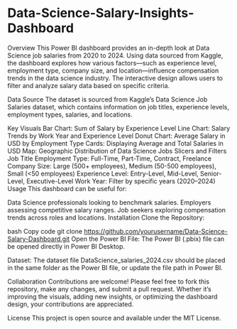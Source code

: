 # Data-Science-Salary-Insights-Dashboard

Overview
This Power BI dashboard provides an in-depth look at Data Science job salaries from 2020 to 2024. Using data sourced from Kaggle, the dashboard explores how various factors—such as experience level, employment type, company size, and location—influence compensation trends in the data science industry. The interactive design allows users to filter and analyze salary data based on specific criteria.

Data Source
The dataset is sourced from Kaggle’s Data Science Job Salaries dataset, which contains information on job titles, experience levels, employment types, salaries, and locations.

Key Visuals
Bar Chart: Sum of Salary by Experience Level
Line Chart: Salary Trends by Work Year and Experience Level
Donut Chart: Average Salary in USD by Employment Type
Cards: Displaying Average and Total Salaries in USD
Map: Geographic Distribution of Data Science Jobs
Slicers and Filters
Job Title
Employment Type: Full-Time, Part-Time, Contract, Freelance
Company Size: Large (500+ employees), Medium (50-500 employees), Small (<50 employees)
Experience Level: Entry-Level, Mid-Level, Senior-Level, Executive-Level
Work Year: Filter by specific years (2020–2024)
Usage
This dashboard can be useful for:

Data Science professionals looking to benchmark salaries.
Employers assessing competitive salary ranges.
Job seekers exploring compensation trends across roles and locations.
Installation
Clone the Repository:

bash
Copy code
git clone https://github.com/yourusername/Data-Science-Salary-Dashboard.git
Open the Power BI File:
The Power BI (.pbix) file can be opened directly in Power BI Desktop.

Dataset:
The dataset file DataScience_salaries_2024.csv should be placed in the same folder as the Power BI file, or update the file path in Power BI.

Collaboration
Contributions are welcome! Please feel free to fork this repository, make any changes, and submit a pull request. Whether it’s improving the visuals, adding new insights, or optimizing the dashboard design, your contributions are appreciated.

License
This project is open source and available under the MIT License.

